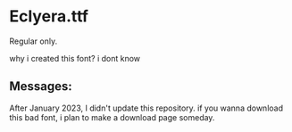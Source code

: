 # Eclyera.ttf
Regular only. 

why i created this font? i dont know

## Messages:
After January 2023, I didn't update this repository. if you wanna download this bad font, i plan to make a download page someday.
